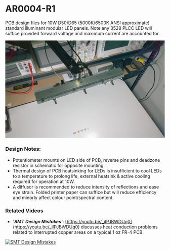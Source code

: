 # AR0004-R1
PCB design files for 10W D50/D65 (5000K/6500K ANSI approximate) standard illuminant modular LED panels. Note any 3528 PLCC LED will suffice provided forward voltage and maximum current are accounted for.

![Assembled Device](assembled.JPG)

### Design Notes:
* Potentiometer mounts on LED side of PCB, reverse pins and deadzone resistor in schematic for opposite mounting
* Thermal design of PCB heatsinking for LEDs is insufficient to cool LEDs to a temperature to prolong life, external heatsink & active cooling required for operation at 10W.
* A diffusor is recommended to reduce intensity of reflections and ease eye strain. Folded printer paper can suffice but will reduce efficiency and minorly affect colour point/spectral content.


### Related Videos
* _**'SMT Design Mistakes'**_: [https://youtu.be/_iIPJBWDUq0](https://youtu.be/_iIPJBWDUq0) discusses heat conduction problems related to interrupted copper areas on a typical 1 oz FR-4 PCB.

[![SMT Design Mistakes](https://img.youtube.com/vi/_iIPJBWDUq0/0.jpg)](https://youtu.be/_iIPJBWDUq0 "SMT Design Mistakes")
